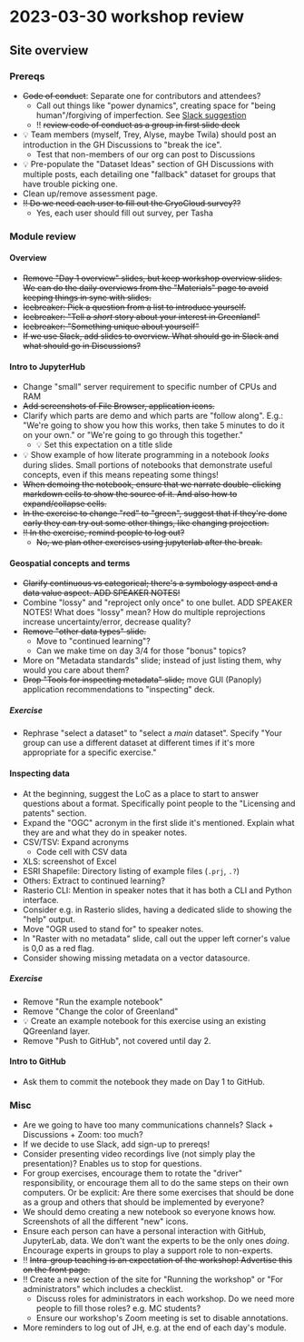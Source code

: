 # 2023-03-30 workshop review

## Site overview

### Prereqs

* ~~Code of conduct~~: Separate one for contributors and attendees?
    * Call out things like "power dynamics", creating space for "being human"/forgiving
      of imperfection. See [Slack
      suggestion](https://nsidc.slack.com/archives/CRB96FG68/p1680214782923999)
    * ‼️ ~~review code of conduct as a group in first slide deck~~
* 💡 Team members (myself, Trey, Alyse, maybe Twila) should post an introduction in the
  GH Discussions to "break the ice".
    * Test that non-members of our org can post to Discussions
* 💡 Pre-populate the "Dataset Ideas" section of GH Discussions with multiple posts,
  each detailing one "fallback" dataset for groups that have trouble picking one.
* Clean up/remove assessment page.
* ~~‼️ Do we need each user to fill out the CryoCloud survey??~~
    * Yes, each user should fill out survey, per Tasha


### Module review

#### Overview

* ~~Remove "Day 1 overview" slides, but keep workshop overview slides. We can do the daily
  overviews from the "Materials" page to avoid keeping things in sync with slides.~~
* ~~Icebreaker: Pick a question from a list to introduce yourself.~~
* ~~Icebreaker: "Tell a _short_ story about your interest in Greenland"~~
* ~~Icebreaker: "Something unique about yourself"~~
* ~~If we use Slack, add slides to overview. What should go in Slack and what should go in
  Discussions?~~


#### Intro to JupyterHub

* Change "small" server requirement to specific number of CPUs and RAM
* ~~Add screenshots of File Browser, application icons.~~
* Clarify which parts are demo and which parts are "follow along". E.g.: "We're going to
  show you how this works, then take 5 minutes to do it on your own." or "We're going
  to go through this together."
    * 💡 Set this expectation on a title slide
* 💡 Show example of how literate programming in a notebook _looks_ during slides. Small
  portions of notebooks that demonstrate useful concepts, even if this means repeating
  some things!
* ~~When demoing the notebook, ensure that we narrate double-clicking markdown cells to
  show the source of it. And also how to expand/collapse cells.~~
* ~~In the exercise to change "red" to "green", suggest that if they're done early they
  can try out some other things, like changing projection.~~
* ~~‼️ In the exercise, remind people to log out?~~
  * ~~No, we plan other exercises using jupyterlab after the break.~~


#### Geospatial concepts and terms

* ~~Clarify continuous vs categorical; there's a symbology aspect and a data value aspect.
  ADD SPEAKER NOTES!~~
* Combine "lossy" and "reproject only once" to one bullet. ADD SPEAKER NOTES! What does
  "lossy" mean? How do multiple reprojections increase uncertainty/error, decrease
  quality?
* ~~Remove "other data types" slide.~~
    * Move to "continued learning"?
    * Can we make time on day 3/4 for those "bonus" topics?
* More on "Metadata standards" slide; instead of just listing them, why would you care
  about them?
* ~~Drop "Tools for inspecting metadata" slide;~~ move GUI (Panoply) application
  recommendations to "inspecting" deck.


##### Exercise

* Rephrase "select a dataset" to "select a _main_ dataset". Specify "Your group can use
  a different dataset at different times if it's more appropriate for a specific
  exercise."


#### Inspecting data

* At the beginning, suggest the LoC as a place to start to answer questions about a
  format. Specifically point people to the "Licensing and patents" section.
* Expand the "OGC" acronym in the first slide it's mentioned. Explain what they are and
  what they do in speaker notes.
* CSV/TSV: Expand acronyms
    * Code cell with CSV data
* XLS: screenshot of Excel
* ESRI Shapefile: Directory listing of example files (`.prj`, `.?`)
* Others: Extract to continued learning?
* Rasterio CLI: Mention in speaker notes that it has both a CLI and Python interface.
* Consider e.g. in Rasterio slides, having a dedicated slide to showing the "help"
  output.
* Move "OGR used to stand for" to speaker notes.
* In "Raster with no metadata" slide, call out the upper left corner's value is 0,0 as a
  red flag.
* Consider showing missing metadata on a vector datasource.


##### Exercise

* Remove "Run the example notebook"
* Remove "Change the color of Greenland"
* 💡 Create an example notebook for this exercise using an existing QGreenland layer.
* Remove "Push to GitHub", not covered until day 2.


#### Intro to GitHub

* Ask them to commit the notebook they made on Day 1 to GitHub.


### Misc

* Are we going to have too many communications channels? Slack + Discussions + Zoom: too
  much?
* If we decide to use Slack, add sign-up to prereqs!
* Consider presenting video recordings live (not simply play the presentation)? Enables
  us to stop for questions.
* For group exercises, encourage them to rotate the "driver" responsibility, or
  encourage them all to do the same steps on their own computers. Or be explicit: Are
  there some exercises that should be done as a group and others that should be
  implemented by everyone?
* We should demo creating a new notebook so everyone knows how. Screenshots of all the
  different "new" icons.
* Ensure each person can have a personal interaction with GitHub, JupyterLab, data. We
  don't want the experts to be the only ones _doing_. Encourage experts in groups to
  play a support role to non-experts.
* ‼️ ~~Intra-group teaching is an expectation of the workshop! Advertise this on the front
  page.~~
* ‼️ Create a new section of the site for "Running the workshop" or "For
  administrators" which includes a checklist.
    * Discuss roles for administrators in each workshop. Do we need more people to
      fill those roles? e.g. MC students?
    * Ensure our workshop's Zoom meeting is set to disable annotations.
* More reminders to log out of JH, e.g. at the end of each day's module.
